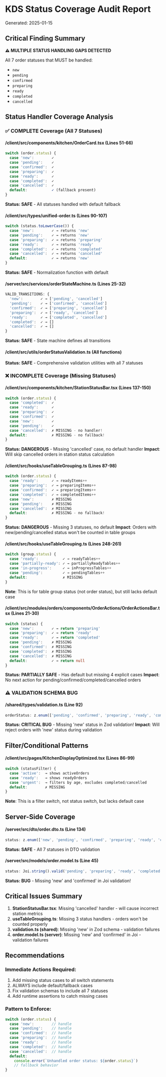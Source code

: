 # KDS Status Coverage Audit Report
Generated: 2025-01-15

## Critical Finding Summary
**⚠️ MULTIPLE STATUS HANDLING GAPS DETECTED**

All 7 order statuses that MUST be handled:
- `new`
- `pending`
- `confirmed`
- `preparing`
- `ready`
- `completed`
- `cancelled`

## Status Handler Coverage Analysis

### ✅ COMPLETE Coverage (All 7 Statuses)

#### /client/src/components/kitchen/OrderCard.tsx (Lines 51-66)
```typescript
switch (order.status) {
  case 'new':        ✓
  case 'pending':    ✓
  case 'confirmed':  ✓
  case 'preparing':  ✓
  case 'ready':      ✓
  case 'completed':  ✓
  case 'cancelled':  ✓
  default:           ✓ (fallback present)
}
```
**Status: SAFE** - All statuses handled with default fallback

#### /client/src/types/unified-order.ts (Lines 90-107)
```typescript
switch (status.toLowerCase()) {
  case 'new':        ✓ → returns 'new'
  case 'pending':    ✓ → returns 'new'
  case 'preparing':  ✓ → returns 'preparing'
  case 'ready':      ✓ → returns 'ready'
  case 'completed':  ✓ → returns 'completed'
  case 'cancelled':  ✓ → returns 'cancelled'
  default:           ✓ → returns 'new'
}
```
**Status: SAFE** - Normalization function with default

#### /server/src/services/orderStateMachine.ts (Lines 25-32)
```typescript
VALID_TRANSITIONS: {
  'new':        ✓ → ['pending', 'cancelled']
  'pending':    ✓ → ['confirmed', 'cancelled']
  'confirmed':  ✓ → ['preparing', 'cancelled']
  'preparing':  ✓ → ['ready', 'cancelled']
  'ready':      ✓ → ['completed', 'cancelled']
  'completed':  ✓ → []
  'cancelled':  ✓ → []
}
```
**Status: SAFE** - State machine defines all transitions

#### /client/src/utils/orderStatusValidation.ts (All functions)
**Status: SAFE** - Comprehensive validation utilities with all 7 statuses

### ❌ INCOMPLETE Coverage (Missing Statuses)

#### /client/src/components/kitchen/StationStatusBar.tsx (Lines 137-150)
```typescript
switch (order.status) {
  case 'completed':  ✓
  case 'ready':      ✓
  case 'preparing':  ✓
  case 'confirmed':  ✓
  case 'new':        ✓
  case 'pending':    ✓
  case 'cancelled':  ✗ MISSING - no handler!
  default:           ✗ MISSING - no fallback!
}
```
**Status: DANGEROUS** - Missing 'cancelled' case, no default handler
**Impact**: Will skip cancelled orders in station status calculation

#### /client/src/hooks/useTableGrouping.ts (Lines 87-98)
```typescript
switch (order.status) {
  case 'ready':      ✓ → readyItems++
  case 'preparing':  ✓ → preparingItems++
  case 'confirmed':  ✓ → preparingItems++
  case 'completed':  ✓ → completedItems++
  case 'new':        ✗ MISSING
  case 'pending':    ✗ MISSING
  case 'cancelled':  ✗ MISSING
  default:           ✗ MISSING - no fallback!
}
```
**Status: DANGEROUS** - Missing 3 statuses, no default
**Impact**: Orders with new/pending/cancelled status won't be counted in table groups

#### /client/src/hooks/useTableGrouping.ts (Lines 248-261)
```typescript
switch (group.status) {
  case 'ready':           ✓ → readyTables++
  case 'partially-ready': ✓ → partiallyReadyTables++
  case 'in-progress':     ✓ → inProgressTables++
  case 'pending':         ✓ → pendingTables++
  default:                ✗ MISSING
}
```
**Note**: This is for table group status (not order status), but still lacks default case

#### /client/src/modules/orders/components/OrderActions/OrderActionsBar.tsx (Lines 21-30)
```typescript
switch (status) {
  case 'new':        ✓ → return 'preparing'
  case 'preparing':  ✓ → return 'ready'
  case 'ready':      ✓ → return 'completed'
  case 'pending':    ✗ MISSING
  case 'confirmed':  ✗ MISSING
  case 'completed':  ✗ MISSING
  case 'cancelled':  ✗ MISSING
  default:           ✓ → return null
}
```
**Status: PARTIALLY SAFE** - Has default but missing 4 explicit cases
**Impact**: No next action for pending/confirmed/completed/cancelled orders

### ⚠️ VALIDATION SCHEMA BUG

#### /shared/types/validation.ts (Line 92)
```typescript
orderStatus: z.enum(['pending', 'confirmed', 'preparing', 'ready', 'completed', 'cancelled'])
```
**Status: CRITICAL BUG** - Missing 'new' status in Zod validation!
**Impact**: Will reject orders with 'new' status during validation

## Filter/Conditional Patterns

#### /client/src/pages/KitchenDisplayOptimized.tsx (Lines 86-99)
```typescript
switch (statusFilter) {
  case 'active':  → shows activeOrders
  case 'ready':   → shows readyOrders
  case 'urgent':  → filters by age, excludes completed/cancelled
  default:        ✗ MISSING
}
```
**Note**: This is a filter switch, not status switch, but lacks default case

## Server-Side Coverage

#### /server/src/dto/order.dto.ts (Line 134)
```typescript
status: z.enum(['new', 'pending', 'confirmed', 'preparing', 'ready', 'completed', 'cancelled'])
```
**Status: SAFE** - All 7 statuses in DTO validation

#### /server/src/models/order.model.ts (Line 45)
```typescript
status: Joi.string().valid('pending', 'preparing', 'ready', 'completed', 'cancelled')
```
**Status: BUG** - Missing 'new' and 'confirmed' in Joi validation!

## Critical Issues Summary

1. **StationStatusBar.tsx**: Missing 'cancelled' handler - will cause incorrect station metrics
2. **useTableGrouping.ts**: Missing 3 status handlers - orders won't be counted properly
3. **validation.ts (shared)**: Missing 'new' in Zod schema - validation failures
4. **order.model.ts (server)**: Missing 'new' and 'confirmed' in Joi - validation failures

## Recommendations

### Immediate Actions Required:
1. Add missing status cases to all switch statements
2. ALWAYS include default/fallback cases
3. Fix validation schemas to include all 7 statuses
4. Add runtime assertions to catch missing cases

### Pattern to Enforce:
```typescript
switch (order.status) {
  case 'new':        // handle
  case 'pending':    // handle
  case 'confirmed':  // handle
  case 'preparing':  // handle
  case 'ready':      // handle
  case 'completed':  // handle
  case 'cancelled':  // handle
  default:
    console.error(`Unhandled order status: ${order.status}`)
    // fallback behavior
}
```